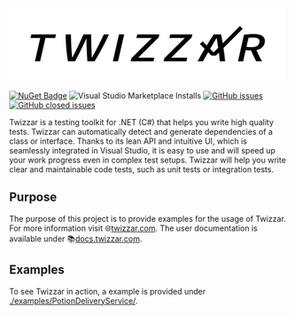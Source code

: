 ![Logo Twizzar](LogoTwizzar-500.png)

[![NuGet Badge](https://buildstats.info/nuget/Twizzar.Api)](https://www.nuget.org/packages/Twizzar.Api/)
![Visual Studio Marketplace Installs](https://img.shields.io/visual-studio-marketplace/i/vi-sit.twizzar-vs22?label=Marketplace%20downloads)
[![GitHub issues](https://img.shields.io/github/issues/Twizzar/Twizzar)](https://github.com/Twizzar/Twizzar//issues?q=is%3Aopen+is%3Aissue)
[![GitHub closed issues](https://img.shields.io/github/issues-closed/Twizzar/Twizzar)](https://github.com/Twizzar/Twizzar/issues?q=is%3Aclosed)

Twizzar is a testing toolkit for .NET (C#) that helps you write high quality tests. Twizzar can automatically detect and generate dependencies of a class or interface. Thanks to its lean API and intuitive UI, which is seamlessly integrated in Visual Studio, it is easy to use and will speed up your work progress even in complex test setups. Twizzar will help you write clear and maintainable code tests, such as unit tests or integration tests.

## Purpose

The purpose of this project is to provide examples for the usage of Twizzar. For more information visit 🌐[twizzar.com](https://www.twizzar.com/). The user documentation is available under 📚[docs.twizzar.com](https://docs.twizzar.com/).

## Examples
To see Twizzar in action, a example is provided under [./examples/PotionDeliveryService/](./examples/PotionDeliveryService/).
